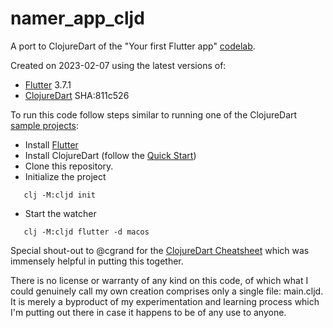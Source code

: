 # namer_app_cljd

A port to ClojureDart of the "Your first Flutter app"
[codelab](https://codelabs.developers.google.com/codelabs/flutter-codelab-first).

Created on 2023-02-07 using the latest versions of:

- [Flutter](https://flutter.dev) 3.7.1
- [ClojureDart](https://github.com/Tensegritics/ClojureDart) SHA:811c526

To run this code follow steps similar to running one of the ClojureDart [sample projects](https://github.com/Tensegritics/ClojureDart#how-to-run-a-sample-project):

- Install [Flutter](https://docs.flutter.dev/get-started/install)
- Install ClojureDart (follow the [Quick
  Start](https://github.com/Tensegritics/ClojureDart/blob/main/doc/flutter-quick-start.md))
- Clone this repository.
- Initialize the project

```
   clj -M:cljd init
```

- Start the watcher

```
   clj -M:cljd flutter -d macos
```

Special shout-out to @cgrand for the [ClojureDart
Cheatsheet](https://github.com/Tensegritics/ClojureDart/blob/main/doc/ClojureDart%20Cheatsheet.pdf)
which was immensely helpful in putting this together.

There is no license or warranty of any kind on this code, of which what I could
genuinely call my own creation comprises only a single file: main.cljd. It is
merely a byproduct of my experimentation and learning process which I'm putting
out there in case it happens to be of any use to anyone.
